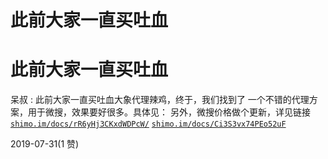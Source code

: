 # 此前大家一直买吐血

# 此前大家一直买吐血

呆叔 : 此前大家一直买吐血大象代理辣鸡，终于，我们找到了 一个不错的代理方案，用于微搜，效果要好很多。具体见： 另外，微搜价格做个更新，详见链接 [`shimo.im/docs/rR6yHj3CKxdWDPcW/`](https://shimo.im/docs/rR6yHj3CKxdWDPcW/) [`shimo.im/docs/Ci3S3vx74PEo52uF`](https://shimo.im/docs/Ci3S3vx74PEo52uF)

2019-07-31(1 赞)